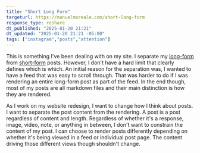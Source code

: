 ```yaml
---
title: "Short Long Form"
targeturl: https://manuelmoreale.com/short-long-form
response_type: reshare
dt_published: "2025-01-20 21:21"
dt_updated: "2025-01-20 21:21 -05:00"
tags: ["instagram","posts","attention"]
---
```


This is something I've been dealing with on my site. I separate my [long-form](/posts/1) from [short-form](/feed) posts. However, I don't have a hard limit that clearly defines which is which. An initial reason for the separation was, I wanted to have a feed that was easy to scroll through. That was harder to do if I was rendering an entire long-form post as part of the feed. In the end though, most of my posts are all markdown files and their main distinction is how they are rendered. 

As I work on my website redesign, I want to change how I think about posts. I want to separate the post content from the rendering. A post is a post regardless of content and length. Regardless of whether it's a response, image, video, note, or anything in between, I don't want to constrain the content of my post. I can choose to render posts differently depending on whether it's being viewed in a feed or individual post page. The content driving those different views though shouldn't change.